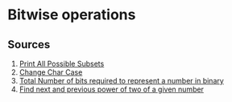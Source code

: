 
# Bitwise operations

## Sources
1. [Print All Possible Subsets](https://www.includehelp.com/cpp-programs/print-all-possible-subset-of-a-set.aspx)
2. [Change Char Case](https://www.includehelp.com/cpp-programs/change-case-of-a-character-using-bit-manipulation.aspx)
3. [Total Number of bits required to represent a number in binary ](https://www.includehelp.com/cpp-programs/find-total-number-of-bits-required-to-represent-a-number-in-binary.aspx)
4. [Find next and previous power of two of a given number](https://www.includehelp.com/cpp-programs/find-next-and-previous-power-of-two-of-a-given-number.aspx)